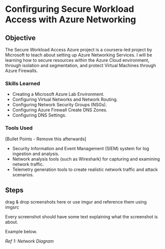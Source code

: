 # Confirguring Secure Workload Access with Azure Networking

## Objective

The Secure Workload Access Azure project is a coursera-led project by Microsoft to teach about setting up Azure Networking Services. I will be learning how to secure resources within the Azure Cloud environment, through isolation and segmentation, and protect Virtual Machines through Azure Firewalls.

### Skills Learned

- Creating a Microsoft Azure Lab Environment.
- Configuring Virtual Networks and Network Routing.
- Configuring Network Security Groups (NSGs).
- Configuring Azure Firewall Create DNS Zones.
- Configuring DNS Settings.

### Tools Used
[Bullet Points - Remove this afterwards]

- Security Information and Event Management (SIEM) system for log ingestion and analysis.
- Network analysis tools (such as Wireshark) for capturing and examining network traffic.
- Telemetry generation tools to create realistic network traffic and attack scenarios.

## Steps
drag & drop screenshots here or use imgur and reference them using imgsrc

Every screenshot should have some text explaining what the screenshot is about.

Example below.

*Ref 1: Network Diagram*
